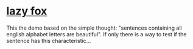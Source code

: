 # [lazy fox](https://nottgy.github.io/einstain/lazy_fox)
This the demo based on the simple thought: "sentences containing all english alphabet letters are beautiful".
If only there is a way to test if the sentence has this characteristic...
